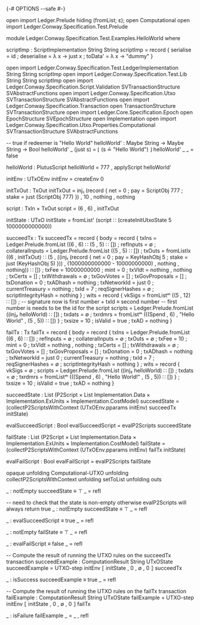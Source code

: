 {-# OPTIONS --safe #-}

open import Ledger.Prelude hiding (fromList; ε); open Computational
open import Ledger.Conway.Specification.Test.Prelude

module Ledger.Conway.Specification.Test.Examples.HelloWorld where

scriptImp : ScriptImplementation String String
scriptImp = record { serialise = id ;
                     deserialise = λ x → just x ;
                     toData' = λ x → "dummy" }

open import Ledger.Conway.Specification.Test.LedgerImplementation String String scriptImp
open import Ledger.Conway.Specification.Test.Lib String String scriptImp
open import Ledger.Conway.Specification.Script.Validation SVTransactionStructure SVAbstractFunctions
open import Ledger.Conway.Specification.Utxo SVTransactionStructure SVAbstractFunctions
open import Ledger.Conway.Specification.Transaction
open TransactionStructure SVTransactionStructure
open import Ledger.Core.Specification.Epoch
open EpochStructure SVEpochStructure
open Implementation
open import Ledger.Conway.Specification.Utxo.Properties.Computational SVTransactionStructure SVAbstractFunctions

-- true if redeemer is "Hello World"
helloWorld' : Maybe String → Maybe String → Bool
helloWorld' _ (just s) = ⌊ (s ≟ "Hello World") ⌋
helloWorld' _ _ = false

helloWorld : PlutusScript
helloWorld = 777 , applyScript helloWorld'

initEnv : UTxOEnv
initEnv = createEnv 0

initTxOut : TxOut
initTxOut = inj₁ (record { net = 0 ;
                           pay = ScriptObj 777 ;
                           stake = just (ScriptObj 777) })
                           , 10 , nothing , nothing

script : TxIn × TxOut
script = (6 , 6) , initTxOut

initState : UTxO
initState = fromList' (script ∷ (createInitUtxoState 5 1000000000000))

succeedTx : Tx
succeedTx = record { body = record
                         { txIns = Ledger.Prelude.fromList ((6 , 6) ∷ (5 , 5) ∷ [])
                         ; refInputs = ∅
                         ; collateralInputs = Ledger.Prelude.fromList ((5 , 5) ∷ [])
                         ; txOuts = fromListIx ((6 , initTxOut)
                                               ∷ (5
                                                 , ((inj₁ (record { net = 0 ;
                                                                    pay = KeyHashObj 5 ;
                                                                    stake = just (KeyHashObj 5) }))
                                                 , (1000000000000 - 10000000000) , nothing , nothing))
                                               ∷ [])
                         ; txFee = 10000000000
                         ; mint = 0
                         ; txVldt = nothing , nothing
                         ; txCerts = []
                         ; txWithdrawals = ∅
                         ; txGovVotes = []
                         ; txGovProposals = []
                         ; txDonation = 0
                         ; txADhash = nothing
                         ; txNetworkId = just 0
                         ; currentTreasury = nothing
                         ; txId = 7
                         ; reqSignerHashes = ∅
                         ; scriptIntegrityHash = nothing
                         } ;
                wits = record { vkSigs = fromListᵐ ((5 , 12) ∷ []) ;
                                -- signature now is first number + txId ≡ second number
                                -- first number is needs to be the id for the script
                                scripts = Ledger.Prelude.fromList ((inj₂ helloWorld) ∷ []) ;
                                txdats = ∅ ;
                                txrdmrs = fromListᵐ (((Spend , 6) , "Hello World" , (5 , 5)) ∷ []) } ;
                txsize = 10 ;
                isValid = true ;
                txAD = nothing }

failTx : Tx
failTx = record { body = record
                         { txIns = Ledger.Prelude.fromList ((6 , 6) ∷ [])
                         ; refInputs = ∅
                         ; collateralInputs = ∅
                         ; txOuts = ∅
                         ; txFee = 10
                         ; mint = 0
                         ; txVldt = nothing , nothing
                         ; txCerts = []
                         ; txWithdrawals = ∅
                         ; txGovVotes = []
                         ; txGovProposals = []
                         ; txDonation = 0
                         ; txADhash = nothing
                         ; txNetworkId = just 0
                         ; currentTreasury = nothing
                         ; txId = 7
                         ; reqSignerHashes = ∅
                         ; scriptIntegrityHash = nothing
                         } ;
                wits = record { vkSigs = ∅ ;
                                scripts = Ledger.Prelude.fromList ((inj₂ helloWorld) ∷ []) ;
                                txdats = ∅ ;
                                txrdmrs = fromListᵐ (((Spend , 6) , "Hello World!" , (5 , 5)) ∷ []) } ;
                txsize = 10 ;
                isValid = true ;
                txAD = nothing }

succeedState : List (P2Script × List Implementation.Data × Implementation.ExUnits × Implementation.CostModel)
succeedState = (collectP2ScriptsWithContext (UTxOEnv.pparams initEnv) succeedTx initState)

evalSucceedScript : Bool
evalSucceedScript = evalP2Scripts succeedState

failState : List (P2Script × List Implementation.Data × Implementation.ExUnits × Implementation.CostModel)
failState = (collectP2ScriptsWithContext (UTxOEnv.pparams initEnv) failTx initState)

evalFailScript : Bool
evalFailScript = evalP2Scripts failState

opaque
  unfolding Computational-UTXO
  unfolding collectP2ScriptsWithContext
  unfolding setToList
  unfolding outs

  _ : notEmpty succeedState ≡ ⊤
  _ = refl

  -- need to check that the state is non-empty otherwise evalP2Scripts will always return true
  _ : notEmpty succeedState ≡ ⊤
  _ = refl

  _ : evalSucceedScript ≡ true
  _ = refl

  _ : notEmpty failState ≡ ⊤
  _ = refl

  _ : evalFailScript ≡ false
  _ = refl

  -- Compute the result of running the UTXO rules on the succeedTx transaction
  succeedExample : ComputationResult String UTxOState
  succeedExample = UTXO-step initEnv ⟦ initState , 0 , ∅ , 0 ⟧  succeedTx

  _ : isSuccess succeedExample ≡ true
  _  = refl

  -- Compute the result of running the UTXO rules on the failTx transaction
  failExample : ComputationResult String UTxOState
  failExample = UTXO-step initEnv ⟦ initState , 0 , ∅ , 0 ⟧  failTx

  _ : isFailure failExample
  _ = _ , refl
